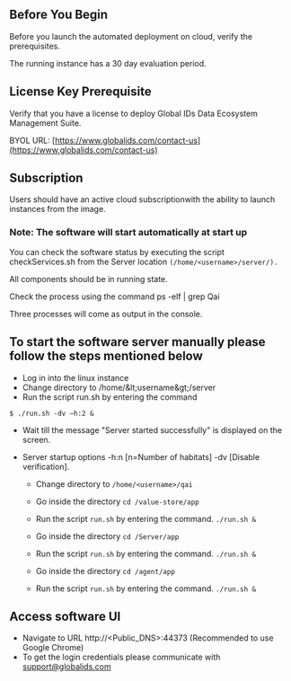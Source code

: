 ## Before You Begin

Before you launch the automated deployment on cloud, verify the prerequisites.

The running instance has a 30 day evaluation period.

## License Key Prerequisite

Verify that you have a license to deploy Global IDs Data Ecosystem Management Suite.

BYOL URL: [https://www.globalids.com/contact-us](https://www.globalids.com/contact-us)

## Subscription

Users should have an active cloud subscriptionwith the ability to launch instances from the image.

### Note: The software will start automatically at start up 

You can check the software status by executing the script checkServices.sh from the Server location `(/home/<username>/server/).`

All components should be in running state.

Check the process using the command ps -elf | grep Qai

Three processes will come as output in the console.

## To start the software server manually please follow the steps mentioned below

- Log in into the linux instance
- Change directory to /home/\&lt;username\&gt;/server
- Run the script run.sh by entering the command

```
$ ./run.sh -dv –h:2 &
```

- Wait till the message &quot;Server started successfully&quot; is displayed on the screen.
- Server startup options -h:n [n=Number of habitats] -dv [Disable verification].

  - Change directory to `/home/<username>/qai`

  - Go inside the directory `cd /value-store/app`
  - Run the script `run.sh` by entering the command. `./run.sh &`
  - Go inside the directory `cd /Server/app`
  - Run the script `run.sh` by entering the command. `./run.sh &`
  - Go inside the directory `cd /agent/app`
  - Run the script `run.sh` by entering the command. `./run.sh &`

## Access software UI

- Navigate to URL http://<Public\_DNS>:44373 (Recommended to use Google Chrome)
- To get the login credentials please communicate with support@globalids.com
